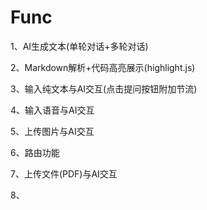 # Func

1、AI生成文本(单轮对话+多轮对话)

2、Markdown解析+代码高亮展示(highlight.js)

3、输入纯文本与AI交互(点击提问按钮附加节流)

4、输入语音与AI交互

5、上传图片与AI交互

6、路由功能

7、上传文件(PDF)与AI交互

8、
